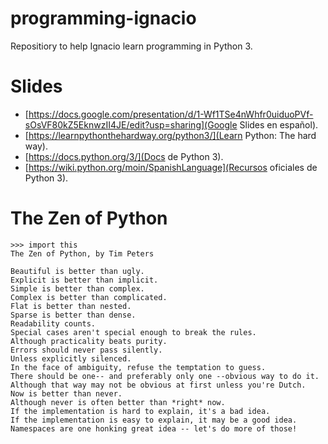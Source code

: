 # programming-ignacio
Repositiory to help Ignacio learn programming in Python 3.

# Slides

* [https://docs.google.com/presentation/d/1-Wf1TSe4nWhfr0uiduoPVf-sOsVF80kZ5EknwzII4JE/edit?usp=sharing](Google Slides en español).
* [https://learnpythonthehardway.org/python3/](Learn Python: The hard way).
* [https://docs.python.org/3/](Docs de Python 3).
* [https://wiki.python.org/moin/SpanishLanguage](Recursos oficiales de Python 3).

# The Zen of Python

```
>>> import this
The Zen of Python, by Tim Peters

Beautiful is better than ugly.
Explicit is better than implicit.
Simple is better than complex.
Complex is better than complicated.
Flat is better than nested.
Sparse is better than dense.
Readability counts.
Special cases aren't special enough to break the rules.
Although practicality beats purity.
Errors should never pass silently.
Unless explicitly silenced.
In the face of ambiguity, refuse the temptation to guess.
There should be one-- and preferably only one --obvious way to do it.
Although that way may not be obvious at first unless you're Dutch.
Now is better than never.
Although never is often better than *right* now.
If the implementation is hard to explain, it's a bad idea.
If the implementation is easy to explain, it may be a good idea.
Namespaces are one honking great idea -- let's do more of those!

```


